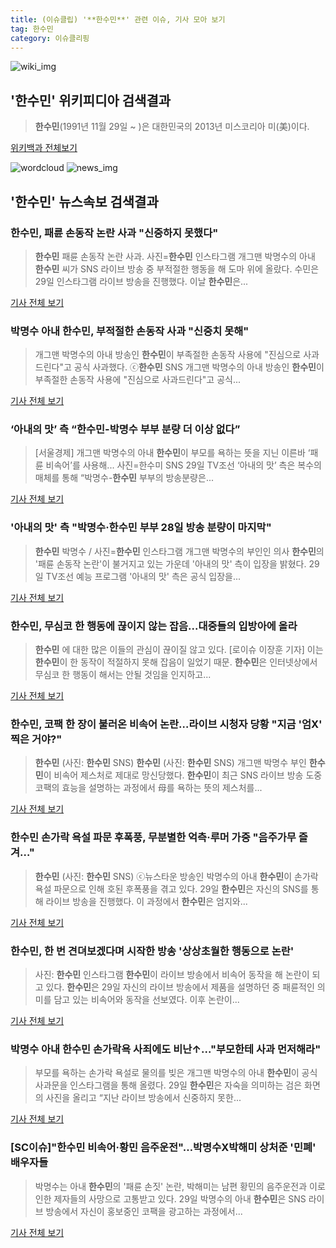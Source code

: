 ```yaml
---
title: (이슈클립) '**한수민**' 관련 이슈, 기사 모아 보기
tag: 한수민
category: 이슈클리핑
---
```

![wiki_img](https://user-images.githubusercontent.com/42597476/44503234-41136a80-a6d0-11e8-9071-6fc6418eafe4.png)
## **'**한수민**'** 위키피디아 검색결과
>**한수민**(1991년 11월 29일 ~ )은 대한민국의 2013년 미스코리아 미(美)이다.

<a href="https://ko.wikipedia.org/wiki/한수민" target="_blank">위키백과 전체보기</a>

![wordcloud](https://s3.ap-northeast-2.amazonaws.com/lyrics101-wordcloud/2018-08-30-1535581096.png)
![news_img](https://user-images.githubusercontent.com/42597476/44507050-1206f400-a6e4-11e8-8d98-7ffbfebb353f.png)
## **'**한수민**'** 뉴스속보 검색결과
### **한수민**, 패륜 손동작 논란 사과 "신중하지 못했다"

>**한수민** 패륜 손동작 논란 사과. 사진=**한수민** 인스타그램 개그맨 박명수의 아내 **한수민** 씨가 SNS 라이브 방송 중 부적절한 행동을 해 도마 위에 올랐다. 수민은 29일 인스타그램 라이브 방송을 진행했다. 이날 **한수민**은...

<a href="http://starin.edaily.co.kr/news/newspath.asp?newsid=01079126619312568" target="_blank">기사 전체 보기</a>

### 박명수 아내 **한수민**, 부적절한 손동작 사과 "신중치 못해"

>개그맨 박명수의 아내 방송인 **한수민**이 부족절한 손동작 사용에 "진심으로 사과드린다"고 공식 사과했다. ⓒ**한수민** SNS 개그맨 박명수의 아내 방송인 **한수민**이 부족절한 손동작 사용에 "진심으로 사과드린다"고 공식...

<a href="http://www.dailian.co.kr/news/view/735935/?sc=naver" target="_blank">기사 전체 보기</a>

### ‘아내의 맛’ 측 “**한수민**-박명수 부부 분량 더 이상 없다”

>[서울경제] 개그맨 박명수의 아내 **한수민**이 부모를 욕하는 뜻을 지닌 이른바 ‘패륜 비속어’를 사용해... 사진=한수미 SNS 29일 TV조선 ‘아내의 맛’ 측은 복수의 매체를 통해 “박명수-**한수민** 부부의 방송분량은...

<a href="http://www.sedaily.com/NewsView/1S3K6DTDZR" target="_blank">기사 전체 보기</a>

### '아내의 맛' 측 "박명수·**한수민** 부부 28일 방송 분량이 마지막"

>**한수민** 박명수 / 사진=**한수민** 인스타그램 개그맨 박명수의 부인인 의사 **한수민**의 '패륜 손동작 논란'이 불거지고 있는 가운데 '아내의 맛' 측이 입장을 밝혔다. 29일 TV조선 예능 프로그램 '아내의 맛' 측은 공식 입장을...

<a href="http://view.asiae.co.kr/news/view.htm?idxno=2018083006513853722" target="_blank">기사 전체 보기</a>

### **한수민**, 무심코 한 행동에 끊이지 않는 잡음...대중들의 입방아에 올라

>**한수민** 에 대한 많은 이들의 관심이 끊이질 않고 있다. [로이슈 이장훈 기자] 이는 **한수민**이 한 동작이 적절하지 못해 잡음이 일었기 때문. **한수민**은 인터넷상에서 무심코 한 행동이 해서는 안될 것임을 인지하고...

<a href="http://www.lawissue.co.kr/view.php?ud=2018083005552440996a28b45db0_12" target="_blank">기사 전체 보기</a>

### **한수민**, 코팩 한 장이 불러온 비속어 논란…라이브 시청자 당황 "지금 '엄X' 찍은 거야?"

>**한수민** (사진: **한수민** SNS) **한수민** (사진: **한수민** SNS) 개그맨 박명수 부인 **한수민**이 비속어 제스처로 제대로 망신당했다. **한수민**이 최근 SNS 라이브 방송 도중 코팩의 효능을 설명하는 과정에서 母를 욕하는 뜻의 제스처를...

<a href="http://www.dtnews24.com/news/articleView.html?idxno=524020" target="_blank">기사 전체 보기</a>

### **한수민** 손가락 욕설 파문 후폭풍, 무분별한 억측·루머 가중 "음주가무 즐겨…"

>**한수민** (사진: **한수민** SNS) ⓒ뉴스타운 방송인 박명수의 아내 **한수민**이 손가락 욕설 파문으로 인해 호된 후폭풍을 겪고 있다. 29일 **한수민**은 자신의 SNS를 통해 라이브 방송을 진행했다. 이 과정에서 **한수민**은 엄지와...

<a href="http://www.newstown.co.kr/news/articleView.html?idxno=338522" target="_blank">기사 전체 보기</a>

### **한수민**, 한 번 견뎌보겠다며 시작한 방송 '상상초월한 행동으로 논란'

>사진: **한수민** 인스타그램 **한수민**이 라이브 방송에서 비속어 동작을 해 논란이 되고 있다. **한수민**은 29일 자신의 라이브 방송에서 제품을 설명하던 중 패륜적인 의미를 담고 있는 비속어와 동작을 선보였다. 이후 논란이...

<a href="http://www.gukjenews.com/news/articleView.html?idxno=982778" target="_blank">기사 전체 보기</a>

### 박명수 아내 **한수민** 손가락욕 사죄에도 비난↑..."부모한테 사과 먼저해라"

>부모를 욕하는 손가락 욕설로 물의를 빚은 개그맨 박명수의 아내 **한수민**이 공식 사과문을 인스타그램을 통해 올렸다. 29일 **한수민**은 자숙을 의미하는 검은 화면의 사진을 올리고 “지난 라이브 방송에서 신중하지 못한...

<a href="http://www.kookje.co.kr/news2011/asp/newsbody.asp?code=0500&key=20180830.99099013789" target="_blank">기사 전체 보기</a>

### [SC이슈]"**한수민** 비속어·황민 음주운전"…박명수X박해미 상처준 '민폐' 배우자들

>박명수는 아내 **한수민**의 '패륜 손짓' 논란, 박해미는 남편 황민의 음주운전과 이로 인한 제자들의 사망으로 고통받고 있다. 29일 박명수의 아내 **한수민**은 SNS 라이브 방송에서 자신이 홍보중인 코팩을 광고하는 과정에서...

<a href="http://sports.chosun.com/news/ntype.htm?id=201808300100278190021223&servicedate=20180829" target="_blank">기사 전체 보기</a>


